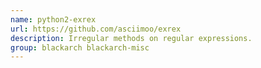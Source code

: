 ```yaml
---
name: python2-exrex
url: https://github.com/asciimoo/exrex
description: Irregular methods on regular expressions.
group: blackarch blackarch-misc
---
```

